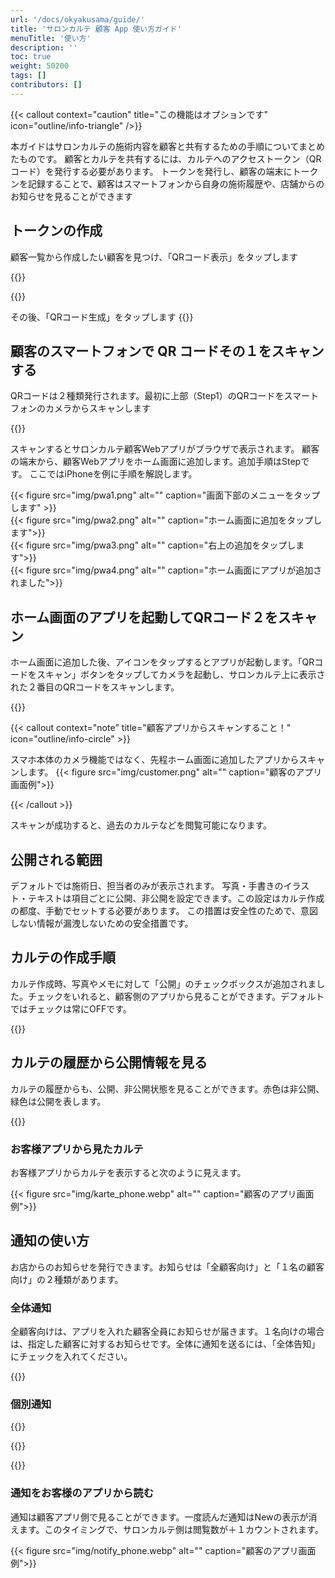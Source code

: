 ```yaml
---
url: '/docs/okyakusama/guide/'
title: 'サロンカルテ 顧客 App 使い⽅ガイド'
menuTitle: '使い方'
description: ''
toc: true
weight: 50200
tags: []
contributors: []
---
```


{{< callout context="caution" title="この機能はオプションです" icon="outline/info-triangle" />}}


本ガイドはサロンカルテの施術内容を顧客と共有するための⼿順についてまとめたものです。
顧客とカルテを共有するには、カルテへのアクセストークン（QRコード）を発⾏する必要があります。
トークンを発⾏し、顧客の端末にトークンを記録することで、顧客はスマートフォンから⾃⾝の施術履歴や、店舗からのお知らせを⾒ることができます

## トークンの作成

顧客⼀覧から作成したい顧客を⾒つけ、「QRコード表⽰」をタップします

{{<iTablet filename="img/token" msg="サロンカルテの顧客リストから対象顧客を選択し、QRコード表示をタップする" >}}

{{<nextArrow>}}


その後、「QRコード⽣成」をタップします
{{<iTablet filename="img/generator" msg="QRコードを生成すると同時にバックグラウンドで顧客にカルテの画像データに対するアクセス権が付与される" >}}


## 顧客のスマートフォンで QR コードその１をスキャンする 

QRコードは２種類発⾏されます。最初に上部（Step1）のQRコードをスマートフォンのカメラからスキャンします


{{<iTablet filename="img/scan1" msg="このQRコードはサロンカルテお客様アプリへのURLを表示しています。まずはお客様のスマートフォンからこのQRコードをスキャンしてもらい、お客様アプリを開きます。" >}}


スキャンするとサロンカルテ顧客Webアプリがブラウザで表⽰されます。
顧客の端末から、顧客Webアプリをホーム画⾯に追加します。追加⼿順はStepです。
ここではiPhoneを例に⼿順を解説します。


<div class="row">

<div class="col-xs-16 col-md-8">
{{< figure src="img/pwa1.png" alt="" caption="画面下部のメニューをタップします" >}}
</div>
<div class="col-xs-16 col-md-8">
{{< figure src="img/pwa2.png" alt="" caption="ホーム画面に追加をタップします">}}
</div>
<div class="col-xs-16 col-md-8">
{{< figure src="img/pwa3.png" alt="" caption="右上の追加をタップします">}}
</div>
<div class="col-xs-16 col-md-8">
{{< figure src="img/pwa4.png" alt="" caption="ホーム画面にアプリが追加されました">}}
</div>

</div>


## ホーム画面のアプリを起動してQRコード２をスキャン


ホーム画面に追加した後、アイコンをタップするとアプリが起動します。「QRコードをスキャン」ボタンをタップしてカメラを起動し、サロンカルテ上に表示された２番目のQRコードをスキャンします。

{{<iTablet filename="img/scan2" msg="" >}}



{{< callout context="note" title="顧客アプリからスキャンすること！" icon="outline/info-circle" >}}

スマホ本体のカメラ機能ではなく、先程ホーム画面に追加したアプリからスキャンします。
{{< figure src="img/customer.png" alt="" caption="顧客のアプリ画面例">}}

{{< /callout >}}


スキャンが成功すると、過去のカルテなどを閲覧可能になります。



## 公開される範囲
デフォルトでは施術日、担当者のみが表示されます。
写真・手書きのイラスト・テキストは項目ごとに公開、非公開を設定できます。この設定はカルテ作成の都度、手動でセットする必要があります。
この措置は安全性のためで、意図しない情報が漏洩しないための安全措置です。

## カルテの作成手順
カルテ作成時、写真やメモに対して「公開」のチェックボックスが追加されました。チェックをいれると、顧客側のアプリから見ることができます。デフォルトではチェックは常にOFFです。

{{<iTablet filename="img/karte" msg="サロンカルテのカルテ作成画面。公開する情報と非公開にする情報を個別に選択できる。デフォルトでは非公開になっている。" >}}



## カルテの履歴から公開情報を見る

カルテの履歴からも、公開、非公開状態を見ることができます。赤色は非公開、緑色は公開を表します。

{{<iTablet filename="img/log" msg="過去のカルテ画面からも同様に公開済みか非公開の状態を確認できる。" >}}


### お客様アプリから見たカルテ

お客様アプリからカルテを表示すると次のように見えます。

{{< figure src="img/karte_phone.webp" alt="" caption="顧客のアプリ画面例">}}




## 通知の使い方
お店からのお知らせを発行できます。お知らせは「全顧客向け」と「１名の顧客向け」の２種類があります。

### 全体通知
全顧客向けは、アプリを入れた顧客全員にお知らせが届きます。１名向けの場合は、指定した顧客に対するお知らせです。全体に通知を送るには、「全体告知」にチェックを入れてください。



{{<iTablet filename="img/notify" msg="全体のお客様に対して通知を発行する。掲載期間や内容を入力して投稿すればお客様アプリを入れている全ユーザに対して通知が届きます。" >}}



### 個別通知

{{<iTablet filename="img/customerList" msg="個別のお客様に対して通知を発行する。来店のお礼などにご活用ください。" >}}


{{<nextArrow>}}


{{<iTablet filename="img/makeNotify" msg="お客様への通知を作成する画面イメージ" >}}



### 通知をお客様のアプリから読む

通知は顧客アプリ側で見ることができます。一度読んだ通知はNewの表示が消えます。このタイミングで、サロンカルテ側は閲覧数が＋１カウントされます。


{{< figure src="img/notify_phone.webp" alt="" caption="顧客のアプリ画面例">}}
